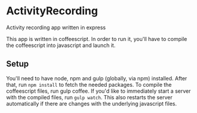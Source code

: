 ActivityRecording
=================

Activity recording app written in express

This app is written in coffeescript. In order to run it, you'll have to compile the
coffeescript into javascript and launch it.

## Setup
You'll need to have node, npm and gulp (globally, via npm) installed. After that, run
`npm install` to fetch the needed packages. To compile
the coffeescript files, run gulp coffee. If you'd like to immediately start a server
with the compiled files, run `gulp watch`. This also restarts the server automatically
if there are changes with the underlying javascript files.
